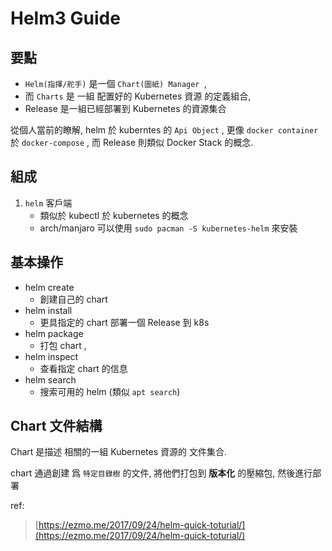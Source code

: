 # Helm3 Guide

## 要點

* `Helm(指揮/舵手)` 是一個 `Chart(圖紙) Manager `, 
* 而 `Charts` 是 一組 配置好的  Kubernetes 資源 的定義組合,
* Release 是一組已經部署到 Kubernetes 的資源集合

從個人當前的瞭解, helm 於 kuberntes 的  `Api Object` , 更像 `docker container` 於 `docker-compose` , 而 Release 則類似 Docker Stack 的概念.



## 組成

1. `helm` 客戶端
   * 類似於 kubectl 於 kubernetes 的概念
   * arch/manjaro 可以使用 `sudo pacman -S kubernetes-helm` 來安裝

## 基本操作

* helm create 
  * 創建自己的 chart
* helm install
  * 更具指定的 chart 部署一個 Release 到 k8s
* helm package 
  * 打包 chart , 
* helm inspect
  * 查看指定 chart 的信息
* helm search
  * 搜索可用的 helm  (類似 `apt search`)

## Chart 文件結構

Chart 是描述 相關的一組 Kubernetes 資源的 文件集合. 

chart 通過創建 爲 `特定目錄樹` 的文件, 將他們打包到 **版本化** 的壓縮包, 然後進行部署





ref:

> [https://ezmo.me/2017/09/24/helm-quick-toturial/](https://ezmo.me/2017/09/24/helm-quick-toturial/)